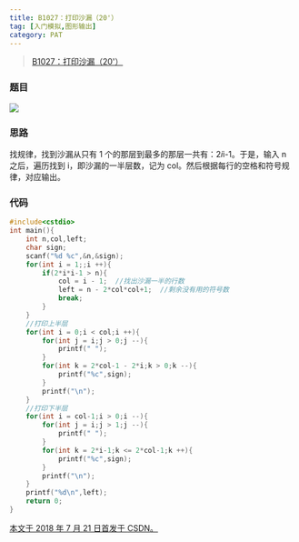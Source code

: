 ```yaml
---
title: B1027：打印沙漏（20'）
tag: [入门模拟,图形输出]
category: PAT
---
```


>[B1027：打印沙漏（20'）](https://pintia.cn/problem-sets/994805260223102976/problems/994805294251491328)

<!--more-->

### 题目

![](PAT\B1027.png)

### 思路

找规律，找到沙漏从只有 1 个的那层到最多的那层一共有：2*i*i-1。于是，输入 n 之后，遍历找到 i，即沙漏的一半层数，记为 col。然后根据每行的空格和符号规律，对应输出。 

### 代码

```C++
#include<cstdio>
int main(){
	int n,col,left;
	char sign;
	scanf("%d %c",&n,&sign);
	for(int i = 1;;i ++){
		if(2*i*i-1 > n){
			col = i - 1;  //找出沙漏一半的行数
			left = n - 2*col*col+1;  //剩余没有用的符号数
			break;
		}
	}
	//打印上半层
	for(int i = 0;i < col;i ++){
		for(int j = i;j > 0;j --){
			printf(" ");
		}
		for(int k = 2*col-1 - 2*i;k > 0;k --){
			printf("%c",sign);
		}
		printf("\n");
	}
	//打印下半层
	for(int i = col-1;i > 0;i --){
		for(int j = i;j > 1;j --){
			printf(" ");
		}
		for(int k = 2*i-1;k <= 2*col-1;k ++){
			printf("%c",sign);
		}
		printf("\n");
	}
	printf("%d\n",left);
	return 0;
}
```

<u>本文于 2018 年 7 月 21 日首发于 [CSDN](https://blog.csdn.net/wonz5130/article/details/81149996)。</u>	